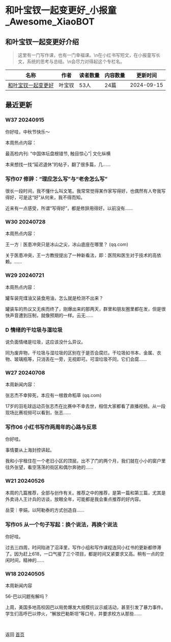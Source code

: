 # 和叶宝钗一起变更好_小报童_Awesome_XiaoBOT

## 和叶宝钗一起变更好介绍
> 这里有一门写作课，也有一门幸福课。\n在小红书写短文，在小报童写长文，系统的思考与总结。\n会尽力对得起这个专栏名。  
  


|名称|作者|读者数量|内容数量|更新时间|
|---|---|---|---|---|
|[和叶宝钗一起变更好](https://xiaobot.net/p/yebaochai?refer=9c3f1c95-a052-465a-9902-f6d75080262a)|叶宝钗|53人|24篇|2024-09-15|

## 最近更新
### W37 20240915

你好哇，中秋节快乐～

本周热点内容：

最高检内刊: “中国体坛盘根错节, 触目惊心”| 文化纵横

本来想找一找“延迟退休”的帖子，翻了很多篇，几......

### 写作07 修辞：“理应怎么写”与“老舍怎么写”

很长一段时间，我不懂什么叫文笔。我常常觉得某作家写得好，也偶然有人夸我写得好，可是这“好”从何来，我不得而知。

近来有一点感受，所谓“写得好”，都是修辞用得好。以前没有......

### W30 20240728

本周热点内容：

王一方｜医患冲突只是冰山之尖，冰山底座在哪里？ (qq.com)

关于医患冲突，王一方教授提出了一种新看法，即：医院和医生对于技术的高依赖。......

### W29 20240721

本周热点内容：

罐车装完煤油又装食用油，怎么就是检测不出来？

罐装车的热议又无疾而终了，刚爆出来的那两天，群里和朋友圈里都在发，但是很快声音遭到压制，就像预期的一样。云无......

### D 情绪的干垃圾与湿垃圾

说负面情绪是垃圾，这应该没什么异议。

同为废弃物，干垃圾与湿垃圾的区别在于是否会腐烂。干垃圾如书本、金属、衣物、玻璃瓶等，只消丢在一旁，无视即可。可湿垃圾不同，它们会腐......

### W27 20240708

本周新闻内容：

张志杰不幸猝死，本应有一根救命稻草 (qq.com)

17岁的羽毛球运动员张志杰在比赛中不幸去世，相信大家都看了直播视频。从一段现场比赛视频可以看到，张志......

### 写作06 小红书写作两周年的心路与反思

你好哇。

事情要从上海封控讲起。

我和小宇租住在一个老旧小区的顶层。出不了门的两个月，我们就在小小的窗户里往外张望，看空荡荡的街区和偶尔奔驰的......

### W21 20240526

本周的几篇推荐，全部与创作有关。推荐之中的推荐，是第一篇和第三篇，尤其是外卖诗人王计兵的访谈，放眼全年，可能都是我会重点推荐的好内容。

岳雯｜李娟，以阿勒泰的方式创造自......

### 写作05 从一个句子写起：换个说法，再换个说法

你好哇。

过去三四周，时间陷进了沼泽里，写作小组和写作课程连同小红书的更新都停滞了。因为赶上618，一口气接了三个项目，都是时间又紧要求又高。稍有一点的空闲时间，精神的......

### W18 20240505

本周新闻内容

56-巴以问题有解吗？

上周，美国多地高校因巴以局势爆发大规模抗议示威活动，甚至引发了暴力事件。学生们高呼巴以停火，“解放巴勒斯坦”等口号，并要求校方从那些......


<a href="https://github.com/Reno9527/awesome-xiaobot" style="color: white; text-decoration: none;">awesome-xiaobot</a>

返回 [首页](../README.md)
